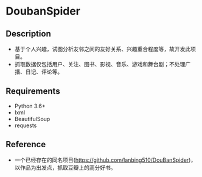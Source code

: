 # DoubanSpider

## Description
+ 基于个人兴趣，试图分析友邻之间的友好关系、兴趣重合程度等，故开发此项目。
+ 抓取数据仅包括用户、关注、图书、影视、音乐、游戏和舞台剧；不处理广播、日记、评论等。

## Requirements
+ Python 3.6+
+ lxml
+ BeautifulSoup
+ requests

## Reference
+ 一个已经存在的同名项目(https://github.com/lanbing510/DouBanSpider)，以作品为出发点，抓取豆瓣上的高分好书。